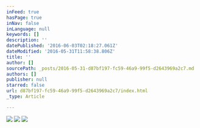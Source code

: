 ```yaml
---
inFeed: true
hasPage: true
inNav: false
inLanguage: null
keywords: []
description: ''
datePublished: '2016-06-03T02:18:27.061Z'
dateModified: '2016-05-31T11:58:38.806Z'
title: ''
author: []
sourcePath: _posts/2016-05-31-d87bf197-fc59-46a9-99f5-d2643969a2c7.md
authors: []
publisher: null
starred: false
url: d87bf197-fc59-46a9-99f5-d2643969a2c7/index.html
_type: Article

---
```

![](https://the-grid-user-content.s3-us-west-2.amazonaws.com/43e0630a-95ef-4a45-bb30-b0f63974cb7a.jpg)
![](https://the-grid-user-content.s3-us-west-2.amazonaws.com/9f72995b-ff41-4980-9ea4-f1d758cbae06.jpg)
![](https://the-grid-user-content.s3-us-west-2.amazonaws.com/512c8b49-6acc-40d3-8e33-aec366aef75b.jpg)